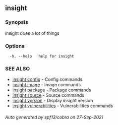 ## insight



### Synopsis

insight does a lot of things

### Options

```
  -h, --help   help for insight
```

### SEE ALSO

* [insight config](insight_config.md)	 - Config commands
* [insight image](insight_image.md)	 - Image commands
* [insight package](insight_package.md)	 - Package commands
* [insight source](insight_source.md)	 - Source commands
* [insight version](insight_version.md)	 - Display insight version
* [insight vulnerabilities](insight_vulnerabilities.md)	 - Vulnerabilities commands

###### Auto generated by spf13/cobra on 27-Sep-2021
